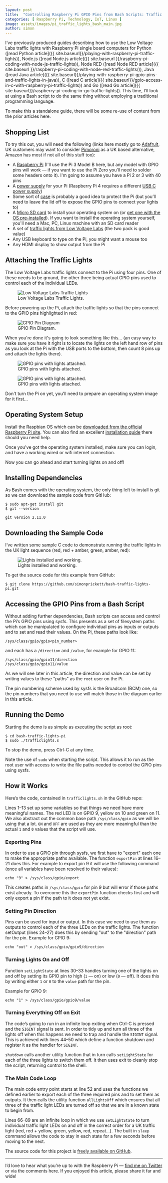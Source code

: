 ```yaml
---
layout: post
title:  "Controlling Raspberry Pi GPIO Pins from Bash Scripts: Traffic Lights"
categories: [ Raspberry Pi, Technology, IoT, Linux ]
image: assets/images/pi_traffic_lights_bash_main.jpg
author: simon
---
```

I’ve previously produced guides describing how to use the Low Voltage Labs traffic lights with Raspberry Pi single board computers for Python ([read Python article]({{ site.baseurl}}/playing-with-raspberry-pi-traffic-lights)), Node.js ([read Node.js article]({{ site.baseurl }}/raspberry-pi-coding-with-node-js-traffic-lights)), Node RED ([read Node RED article]({{ site.baseurl }}/raspberry-pi-coding-with-node-red-traffic-lights/)), Java ([read Java article]({{ site.baseurl}}/playing-with-raspberry-pi-gpio-pins-and-traffic-lights-in-java)), C ([read C article]({{ site.baseurl}}/gpio-access-in-c-with-raspberry-pi-traffic-lights)) and Go ([read Go article]({{ site.baseurl}}/raspberry-pi-coding-in-go-traffic-lights)). This time, I’ll look at using a Bash script to do the same thing without employing a traditional programming language.

To make this a standalone guide, there will be some re-use of content from the prior articles here.

## Shopping List

To try this out, you will need the following (links here mostly go to [Adafruit](https://www.adafruit.com/), UK customers may want to consider [Pimoroni](https://shop.pimoroni.com/) as a UK based alternative, Amazon has most if not all of this stuff too):

* A [Raspberry Pi](https://www.adafruit.com/product/3055) (I'll use the Pi 3 Model B here, but any model with GPIO pins will work — if you want to use the Pi Zero you’ll need to solder some headers onto it). I'm going to assume you have a Pi 2 or 3 with 40 pins
* A [power supply](https://www.adafruit.com/product/1995) for your Pi (Raspberry Pi 4 requires a different [USB C power supply](https://www.adafruit.com/product/4298))
* Some sort of [case](https://www.adafruit.com/product/2256) is probably a good idea to protect the Pi (but you’ll need to leave the lid off to expose the GPIO pins to connect your lights to)
* A [Micro SD card](https://www.adafruit.com/product/1294) to install your operating system on (or [get one with the OS pre-installed](https://www.adafruit.com/product/3259)). If you want to install the operating system yourself, you'll need a Mac, PC, Linux machine with an SD card reader
* A set of [traffic lights from Low Voltage Labs](http://lowvoltagelabs.com/products/pi-traffic/) (the two pack is good value)
* Any USB keyboard to type on the Pi, you might want a mouse too
* Any HDMI display to show output from the Pi

## Attaching the Traffic Lights

The Low Voltage Labs traffic lights connect to the Pi using four pins. One of these needs to be ground, the other three being actual GPIO pins used to control each of the individual LEDs.

<figure class="figure">
  <img src="{{ site.baseurl }}/assets/images/pi_traffic_lights_bash_lights_stock.jpg" class="figure-img img-fluid" alt="Low Voltage Labs Traffic Lights">
  <figcaption class="figure-caption text-center">Low Voltage Labs Traffic Lights.</figcaption>
</figure>

Before powering up the Pi, attach the traffic lights so that the pins connect to the GPIO pins highlighted in red:

<figure class="figure">
  <img src="{{ site.baseurl }}/assets/images/pi_traffic_lights_bash_gpio_diagram.png" class="figure-img img-fluid" alt="GPIO Pin Diagram">
  <figcaption class="figure-caption text-center">GPIO Pin Diagram.</figcaption>
</figure>

When you're done it's going to look something like this... (an easy way to make sure you have it right is to locate the lights on the left hand row of pins as you look at the Pi with the USB ports to the bottom, then count 8 pins up and attach the lights there).

<figure class="figure">
  <img src="{{ site.baseurl }}/assets/images/pi_traffic_lights_bash_lights_attached_1.jpg" class="figure-img img-fluid" alt="GPIO pins with lights attached.">
  <figcaption class="figure-caption text-center">GPIO pins with lights attached.</figcaption>
</figure>

<figure class="figure">
  <img src="{{ site.baseurl }}/assets/images/pi_traffic_lights_bash_lights_attached_2.jpg" class="figure-img img-fluid" alt="GPIO pins with lights attached.">
  <figcaption class="figure-caption text-center">GPIO pins with lights attached.</figcaption>
</figure>

Don't turn the Pi on yet, you'll need to prepare an operating system image for it first...

## Operating System Setup

Install the Raspbian OS which can be [downloaded from the official Raspberry Pi site](https://www.raspberrypi.org/downloads/raspbian/). You can also find an excellent [installation guide](https://www.raspberrypi.org/documentation/installation/installing-images/README.md) there should you need help.

Once you've got the operating system installed, make sure you can login, and have a working wired or wifi internet connection.

Now you can go ahead and start turning lights on and off!

## Installing Dependencies

As Bash comes with the operating system, the only thing left to install is git so we can download the sample code from GitHub:

```
$ sudo apt-get install git
$ git --version

git version 2.11.0
```

## Downloading the Sample Code

I’ve written some sample C code to demonstrate running the traffic lights in the UK light sequence (red, red + amber, green, amber, red):

<figure class="figure">
  <img src="{{ site.baseurl }}/assets/images/pi_traffic_lights_bash_lights_working.gif" class="figure-img img-fluid" alt="Lights installed and working.">
  <figcaption class="figure-caption text-center">Lights installed and working.</figcaption>
</figure>

To get the source code for this example from GitHub:

```
$ git clone https://github.com/simonprickett/bash-traffic-lights-pi.git
```

## Accessing the GPIO Pins from a Bash Script

Without adding further dependencies, Bash scripts can access and control the Pi’s GPIO pins using sysfs. This presents as a set of filesystem paths which can be manipulated to configure individual pins as inputs or outputs and to set and read their values. On the Pi, these paths look like:

```
/sys/class/gpio/gpio<pin_number>
```

and each has a `/direction` and `/value`, for example for GPIO 11:

```
/sys/class/gpio/gpio11/direction
/sys/class/gpio/gpio11/value
```

As we will see later in this article, the direction and value can be set by writing values to these "paths" as the `root` user on the Pi.

The pin numbering scheme used by sysfs is the Broadcom (BCM) one, so the pin numbers that you need to use will match those in the diagram earlier in this article.

## Running the Demo

Starting the demo is as simple as executing the script as root:

```
$ cd bash-traffic-lights-pi
$ sudo ./trafficlights.s
```

To stop the demo, press Ctrl-C at any time.

Note the use of `sudo` when starting the script. This allows it to run as the root user with access to write the file paths needed to control the GPIO pins using sysfs.

## How it Works

Here’s the code, contained in `trafficlights.sh` in the GitHub repo:

<script src="https://gist.github.com/simonprickett/027cfbfb98a0dd1bb5e1a6ce24d19676.js"></script>

Lines 1–13 set up some variables so that things we need have more meaningful names. The red LED is on GPIO 9, yellow on 10 and green on 11. We also abstract out the common base path `/sys/class/gpio` as we will be using that a lot. `ON` and `OFF` are used as they are more meaningful than the actual `1` and `0` values that the script will use.

### Exporting Pins

In order to use a GPIO pin through sysfs, we first have to "export" each one to make the appropriate paths available. The function `exportPin` at lines 16–21 does this. For example to export pin 9 it will use the following command (once all variables have been resolved to their values):

```
echo "9" > /sys/class/gpio/export
```

This creates paths in `/sys/class/gpio` for pin 9 but will error if those paths exist already. To overcome this the `exportPin` function checks first and will only export a pin if the path to it does not yet exist.

### Setting Pin Direction

Pins can be used for input or output. In this case we need to use them as outputs to control each of the three LEDs on the traffic lights. The function setOutput (lines 24–27) does this by sending "out" to the "direction" path for the pin. Example for GPIO 9:

```
echo "out" > /sys/class/gpio/gpio9/direction
```

### Turning Lights On and Off

Function `setLightState` at lines 30–33 handles turning one of the lights on and off by setting its GPIO pin to high (`1` — on) or low (`0` — off). It does this by writing either `1` or `0` to the `value` path for the pin. 

Example for GPIO 9:

```
echo "1" > /sys/class/gpio/gpio9/value
```

### Turning Everything Off on Exit

The code’s going to run in an infinite loop exiting when Ctrl-C is pressed and the `SIGINT` signal is sent. In order to tidy up and turn all three of the lights off when this happens we need to trap and handle the `SIGINT` signal. This is achieved with lines 44–50 which define a function shutdown and register it as the handler for `SIGINT`.

`shutdown` calls another utility function that in turn calls `setLightState` for each of the three lights to switch them off. It then uses exit to cleanly stop the script, returning control to the shell.

### The Main Code Loop

The main code entry point starts at line 52 and uses the functions we defined earlier to export each of the three required pins and to set them as outputs. It then calls the utility function `allLightsOff` which ensures that all three of the traffic light LEDs are turned off so that we are in a known state to begin from.

Lines 66–89 are an infinite loop in which we use `setLightState` to turn individual traffic light LEDs on and off in the correct order for a UK traffic light (red, red + yellow, green, yellow, red, repeat...). The built in `sleep` command allows the code to stay in each state for a few seconds before moving to the next.

The source code for this project is [freely available on GitHub](https://github.com/simonprickett/bash-traffic-lights-pi).

---

I’d love to hear what you’re up to with the Raspberry Pi — [find me on Twitter](https://twitter.com/simon_prickett) or via the comments here. If you enjoyed this article, please share it far and wide!